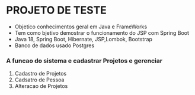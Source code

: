 # PROJETO DE TESTE #
- Objetico conhecimentos geral em Java e FrameWorks
- Tem como bjetivo demostrar o funcionamento do JSP com Spring Boot
- Java 18, Spring Boot, Hibernate, JSP,Lombok, Bootstrap
- Banco de dados usado Postgres

### A funcao do sistema e cadastrar Projetos e gerenciar ###

1. Cadastro de Projetos
2. Cadsatro de Pessoa
3. Alteracao de Projetos

